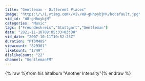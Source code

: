 ```yaml
---
title: "Gentleman - Different Places"
image: "https:\/\/i.ytimg.com\/vi\/W8-gHhoybjM\/hqdefault.jpg"
vid_id: "W8-gHhoybjM"
categories: "Music"
tags: ["Freundeskreis","Stuttgart","Gentleman"]
date: "2021-11-10T09:05:33+03:00"
vid_date: "2007-10-11T10:52:23Z"
duration: "PT3M48S"
viewcount: "829301"
likeCount: "1749"
dislikeCount: "22"
channel: "GentlemanFM"
---
```

{% raw %}from his hitalbum &quot;Another Intensity&quot;{% endraw %}
